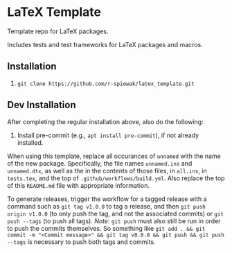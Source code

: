 # LaTeX Template

Template repo for LaTeX packages.

Includes tests and test frameworks for LaTeX packages and macros.

## Installation

1. `git clone https://github.com/r-spiewak/latex_template.git`

## Dev Installation

After completing the regular installation above, also do the following:
1. Install pre-commit (e.g., `apt install pre-commit`), if not already installed.

When using this template, replace all occurances of `unnamed` with the name of the new package. Specifically, the file names `unnamed.ins` and `unnamed.dtx`, as well as the in the contents of those files, in `all.ins`, in `tests.tex`, and the top of `.github/workflows/build.yml`. Also replace the top of this `README.md` file with appropriate information.

To generate releases, trigger the workflow for a tagged release with a command such as
`git tag v1.0.0` to tag a release, and then 
`git push origin v1.0.0` (to only push the tag, and not the associated commits)
or `git push --tags` (to push all tags). *Note*: `git push` must also still be run in order to push the commits themselves. So something like `git add . && git commit -m "<Commit message>" && git tag v0.0.8 && git push && git push --tags` is necessary to push both tags and commits.
